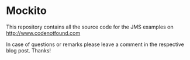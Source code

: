 Mockito
=======

This repository contains all the source code for the JMS examples on http://www.codenotfound.com

In case of questions or remarks please leave a comment in the respective blog post. Thanks!